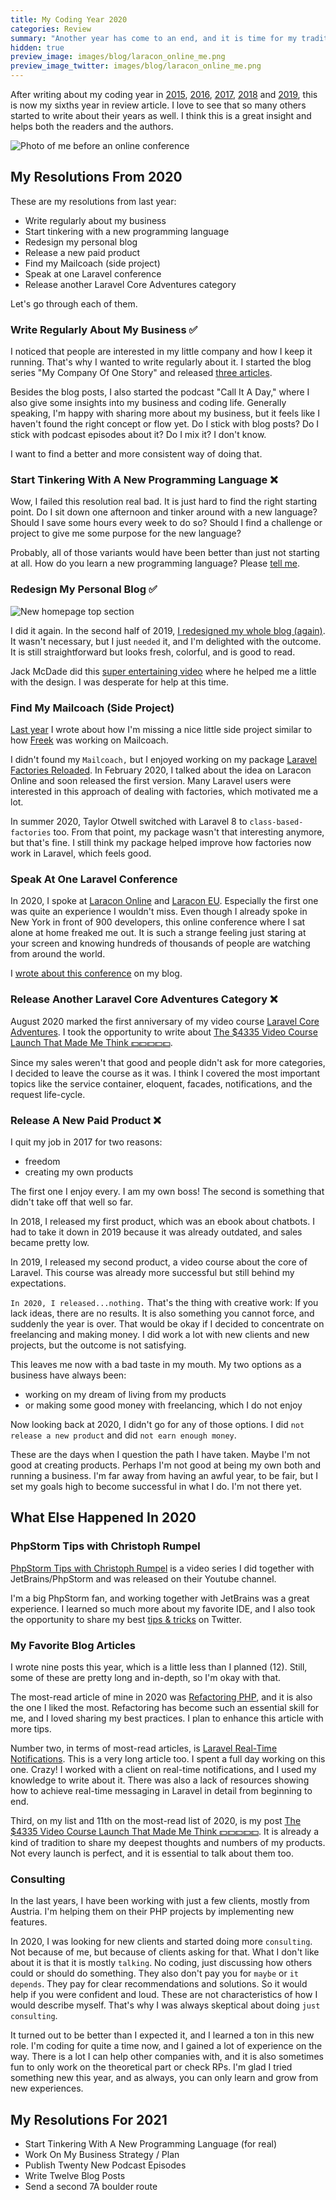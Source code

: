 ```yaml
---
title: My Coding Year 2020
categories: Review
summary: "Another year has come to an end, and it is time for my traditional New Year's Eve blog post. I want to take some minutes to think back about the last 12 months and how they changed me as a developer."
hidden: true
preview_image: images/blog/laracon_online_me.png
preview_image_twitter: images/blog/laracon_online_me.png
---
```


After writing about my coding year in [2015](https://christoph-rumpel.com/2015/12/what-I-learned-in-2015), [2016](https://christoph-rumpel.com/2016/12/My-coding-year-2016), [2017](https://christoph-rumpel.com/2017/12/my-coding-year-2017), [2018](https://christoph-rumpel.com/2018/12/my-coding-year-2018) and [2019](https://christoph-rumpel.com/2020/01/my-coding-year-2019), this is now my sixths year in review article. I love to see that so many others started to write about their years as well. I think this is a great insight and helps both the readers and the authors.

<img class="blogimage" alt="Photo of me before an online conference" src="/images/blog/laracon_online_me.png" />

## My Resolutions From 2020

These are my resolutions from last year:

* Write regularly about my business
* Start tinkering with a new programming language
* Redesign my personal blog
* Release a new paid product
* Find my Mailcoach (side project)
* Speak at one Laravel conference
* Release another Laravel Core Adventures category

Let's go through each of them.

### Write Regularly About My Business ✅

I noticed that people are interested in my little company and how I keep it running. That's why I wanted to write regularly about it. I started the blog series "My Company Of One Story" and released [three articles](https://christoph-rumpel.com/?searchTerm=business).

Besides the blog posts, I also started the podcast "Call It A Day," where I also give some insights into my business and coding life. Generally speaking, I'm happy with sharing more about my business, but it feels like I haven't found the right concept or flow yet. Do I stick with blog posts? Do I stick with podcast episodes about it? Do I mix it? I don't know.

I want to find a better and more consistent way of doing that.

### Start Tinkering With A New Programming Language ❌

Wow, I failed this resolution real bad. It is just hard to find the right starting point. Do I sit down one afternoon and tinker around with a new language? Should I save some hours every week to do so? Should I find a challenge or project to give me some purpose for the new language?

Probably, all of those variants would have been better than just not starting at all. How do you learn a new programming language? Please [tell me](https://twitter.com/christophrumpel).

### Redesign My Personal Blog ✅

<img class="blogimage" alt="New homepage top section" src="/images/blog/2020/redesign2020_home_top.png" />

I did it again. In the second half of 2019, [I redesigned my whole blog (again)](https://christoph-rumpel.com/2020/9/how-I-redesigned-my-laravel-blog-again). It wasn't necessary, but I just `needed` it, and I'm delighted with the outcome. It is still straightforward but looks fresh, colorful, and is good to read.

Jack McDade did this [super entertaining video](https://www.youtube.com/watch?v=snzLxoBKAo0) where he helped me a little with the design. I was desperate for help at this time.

### Find My Mailcoach (Side Project)

[Last year](https://christoph-rumpel.com/2020/1/my-coding-year-2019) I wrote about how I'm missing a nice little side project similar to how [Freek](https://twitter.com/freekmurze) was working on Mailcoach.

I didn't found my `Mailcoach,` but I enjoyed working on my package [Laravel Factories Reloaded](https://github.com/christophrumpel/laravel-factories-reloaded). In February 2020, I talked about the idea on Laracon Online and soon released the first version. Many Laravel users were interested in this approach of dealing with factories, which motivated me a lot.

In summer 2020, Taylor Otwell switched with Laravel 8 to `class-based-factories` too. From that point, my package wasn't that interesting anymore, but that's fine. I still think my package helped improve how factories now work in Laravel, which feels good.

### Speak At One Laravel Conference

In 2020, I spoke at [Laracon Online](https://laracon.net/) and [Laracon EU](https://laracon.eu/). Especially the first one was quite an experience I wouldn't miss. Even though I already spoke in New York in front of 900 developers, this online conference where I sat alone at home freaked me out. It is such a strange feeling just staring at your screen and knowing hundreds of thousands of people are watching from around the world.

I [wrote about this conference](https://christoph-rumpel.com/2020/3/my-ultimate-laracon-online-experience) on my blog.

### Release Another Laravel Core Adventures Category ❌

August 2020 marked the first anniversary of my video course [Laravel Core Adventures](https://laravelcoreadventures.com). I took the opportunity to write about [The $4335 Video Course Launch That Made Me Think 💵💵💵💵💵](https://christoph-rumpel.com/2020/8/the-video-course-launch-that-made-me-think).

Since my sales weren't that good and people didn't ask for more categories, I decided to leave the course as it was. I think I covered the most important topics like the service container, eloquent, facades, notifications, and the request life-cycle.

### Release A New Paid Product ❌

I quit my job in 2017 for two reasons:

* freedom
* creating my own products

The first one I enjoy every. I am my own boss! The second is something that didn't take off that well so far.

In 2018, I released my first product, which was an ebook about chatbots. I had to take it down in 2019 because it was already outdated, and sales became pretty low.

In 2019, I released my second product, a video course about the core of Laravel. This course was already more successful but still behind my expectations.

`In 2020, I released...nothing.` That's the thing with creative work: If you lack ideas, there are no results. It is also something you cannot force, and suddenly the year is over. That would be okay if I decided to concentrate on freelancing and making money. I did work a lot with new clients and new projects, but the outcome is not satisfying.

This leaves me now with a bad taste in my mouth. My two options as a business have always been:
* working on my dream of living from my products
* or making some good money with freelancing, which I do not enjoy

Now looking back at 2020, I didn't go for any of those options. I did `not release a new product` and did `not earn enough money`.

These are the days when I question the path I have taken. Maybe I'm not good at creating products. Perhaps I'm not good at being my own both and running a business. I'm far away from having an awful year, to be fair, but I set my goals high to become successful in what I do. I'm not there yet.

## What Else Happened In 2020

### PhpStorm Tips with Christoph Rumpel

[PhpStorm Tips with Christoph Rumpel](https://www.youtube.com/playlist?list=PLQ176FUIyIUZjFbdm7Ux3Okalij5jMAgw) is a video series I did together with JetBrains/PhpStorm and was released on their Youtube channel.

I'm a big PhpStorm fan, and working together with JetBrains was a great experience. I learned so much more about my favorite IDE, and I also took the opportunity to share my best [tips & tricks](https://twitter.com/i/events/1268886882013917184) on Twitter.

### My Favorite Blog Articles

I wrote nine posts this year, which is a little less than I planned (12). Still, some of these are pretty long and in-depth, so I'm okay with that.

The most-read article of mine in 2020 was [Refactoring PHP](https://christoph-rumpel.com/2020/8/refactoring-php), and it is also the one I liked the most. Refactoring has become such an essential skill for me, and I loved sharing my best practices. I plan to enhance this article with more tips.

Number two, in terms of most-read articles, is [Laravel Real-Time Notifications](https://christoph-rumpel.com/2020/11/laravel-real-time-notifications). This is a very long article too. I spent a full day working on this one. Crazy! I worked with a client on real-time notifications, and I used my knowledge to write about it. There was also a lack of resources showing how to achieve real-time messaging in Laravel in detail from beginning to end.

Third, on my list and 11th on the most-read list of 2020, is my post [The $4335 Video Course Launch That Made Me Think 💵💵💵💵💵](https://christoph-rumpel.com/2020/8/the-video-course-launch-that-made-me-think). It is already a kind of tradition to share my deepest thoughts and numbers of my products. Not every launch is perfect, and it is essential to talk about them too.

### Consulting

In the last years, I have been working with just a few clients, mostly from Austria. I'm helping them on their PHP projects by implementing new features.

In 2020, I was looking for new clients and started doing more `consulting`. Not because of me, but because of clients asking for that. What I don't like about it is that it is mostly `talking`. No coding, just discussing how others could or should do something. They also don't pay you for `maybe` or `it depends`. They pay for clear recommendations and solutions. So it would help if you were confident and loud. These are not characteristics of how I would describe myself. That's why I was always skeptical about doing `just consulting`.

It turned out to be better than I expected it, and I learned a ton in this new role. I'm coding for quite a time now, and I gained a lot of experience on the way. There is a lot I can help other companies with, and it is also sometimes fun to only work on the theoretical part or check RPs. I'm glad I tried something new this year, and as always, you can only learn and grow from new experiences.

## My Resolutions For 2021

* Start Tinkering With A New Programming Language (for real)
* Work On My Business Strategy / Plan
* Publish Twenty New Podcast Episodes
* Write Twelve Blog Posts
* Send a second 7A boulder route
